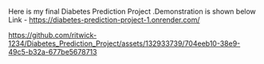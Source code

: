 Here is my final Diabetes Prediction Project .Demonstration is shown below 
Link - https://diabetes-prediction-project-1.onrender.com/



https://github.com/ritwick-1234/Diabetes_Prediction_Project/assets/132933739/704eeb10-38e9-49c5-b32a-677be5678713

